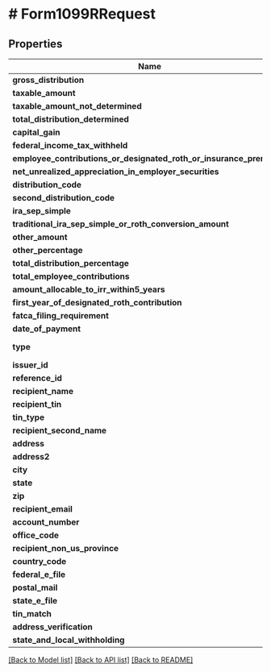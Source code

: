 # # Form1099RRequest

## Properties

Name | Type | Description | Notes
------------ | ------------- | ------------- | -------------
**gross_distribution** | **float** |  | [optional]
**taxable_amount** | **float** |  | [optional]
**taxable_amount_not_determined** | **bool** |  | [optional]
**total_distribution_determined** | **bool** |  | [optional]
**capital_gain** | **float** |  | [optional]
**federal_income_tax_withheld** | **float** |  | [optional]
**employee_contributions_or_designated_roth_or_insurance_premiums** | **float** |  | [optional]
**net_unrealized_appreciation_in_employer_securities** | **float** |  | [optional]
**distribution_code** | **string** |  | [optional]
**second_distribution_code** | **string** |  | [optional]
**ira_sep_simple** | **bool** |  | [optional]
**traditional_ira_sep_simple_or_roth_conversion_amount** | **float** |  | [optional]
**other_amount** | **float** |  | [optional]
**other_percentage** | **string** |  | [optional]
**total_distribution_percentage** | **string** |  | [optional]
**total_employee_contributions** | **float** |  | [optional]
**amount_allocable_to_irr_within5_years** | **float** |  | [optional]
**first_year_of_designated_roth_contribution** | **string** |  | [optional]
**fatca_filing_requirement** | **bool** |  | [optional]
**date_of_payment** | **\DateTime** |  | [optional]
**type** | **string** |  | [optional] [readonly]
**issuer_id** | **string** |  | [optional]
**reference_id** | **string** |  | [optional]
**recipient_name** | **string** |  | [optional]
**recipient_tin** | **string** |  | [optional]
**tin_type** | **string** |  | [optional]
**recipient_second_name** | **string** |  | [optional]
**address** | **string** |  | [optional]
**address2** | **string** |  | [optional]
**city** | **string** |  | [optional]
**state** | **string** |  | [optional]
**zip** | **string** |  | [optional]
**recipient_email** | **string** |  | [optional]
**account_number** | **string** |  | [optional]
**office_code** | **string** |  | [optional]
**recipient_non_us_province** | **string** |  | [optional]
**country_code** | **string** |  | [optional]
**federal_e_file** | **bool** |  | [optional]
**postal_mail** | **bool** |  | [optional]
**state_e_file** | **bool** |  | [optional]
**tin_match** | **bool** |  | [optional]
**address_verification** | **bool** |  | [optional]
**state_and_local_withholding** | [**\Avalara\SDK\Model\A1099\V2\StateAndLocalWithholdingRequest**](StateAndLocalWithholdingRequest.md) |  | [optional]

[[Back to Model list]](../../../README.md#models) [[Back to API list]](../../../README.md#endpoints) [[Back to README]](../../../README.md)
